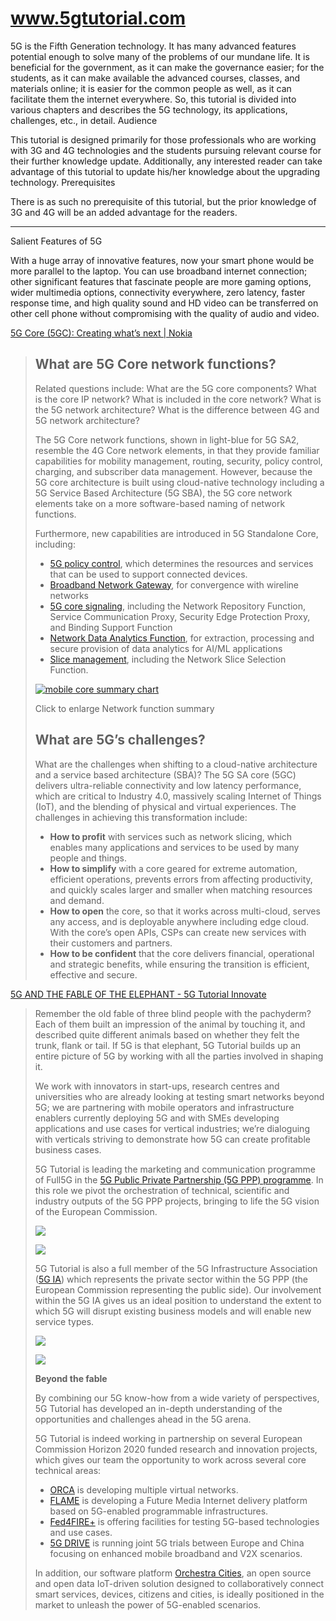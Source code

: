 # www.5gtutorial.com


5G is the Fifth Generation technology. It has many advanced features potential enough to solve many of the problems of our mundane life. It is beneficial for the government, as it can make the governance easier; for the students, as it can make available the advanced courses, classes, and materials online; it is easier for the common people as well, as it can facilitate them the internet everywhere. So, this tutorial is divided into various chapters and describes the 5G technology, its applications, challenges, etc., in detail.
Audience

This tutorial is designed primarily for those professionals who are working with 3G and 4G technologies and the students pursuing relevant course for their further knowledge update. Additionally, any interested reader can take advantage of this tutorial to update his/her knowledge about the upgrading technology.
Prerequisites

There is as such no prerequisite of this tutorial, but the prior knowledge of 3G and 4G will be an added advantage for the readers.

---


Salient Features of 5G

With a huge array of innovative features, now your smart phone would be more parallel to the laptop. You can use broadband internet connection; other significant features that fascinate people are more gaming options, wider multimedia options, connectivity everywhere, zero latency, faster response time, and high quality sound and HD video can be transferred on other cell phone without compromising with the quality of audio and video.




[5G Core (5GC): Creating what’s next | Nokia](https://www.nokia.com/networks/core/5g-core/)

> ## What are 5G Core network functions?
> 
> Related questions include: What are the 5G core components? What is the core IP network? What is included in the core network? What is the 5G network architecture? What is the difference between 4G and 5G network architecture?
> 
> The 5G Core network functions, shown in light-blue for 5G SA2, resemble the 4G Core network elements, in that they provide familiar capabilities for mobility management, routing, security, policy control, charging, and subscriber data management. However, because the 5G core architecture is built using cloud-native technology including a 5G Service Based Architecture (5G SBA), the 5G core network elements take on a more software-based naming of network functions.
> 
> Furthermore, new capabilities are introduced in 5G Standalone Core, including:
> 
> -   [5G policy control](https://www.nokia.com/networks/core-networks/policy-control-function/), which determines the resources and services that can be used to support connected devices.
> -   [Broadband Network Gateway](https://www.nokia.com/networks/ip-networks/multi-access-broadband-network-gateway/), for convergence with wireline networks
> -   [5G core signaling](https://www.nokia.com/networks/core/5g-core/5g-signaling/), including the Network Repository Function, Service Communication Proxy, Security Edge Protection Proxy, and Binding Support Function
> -   [Network Data Analytics Function](https://www.nokia.com/networks/bss-oss/nwdaf/), for extraction, processing and secure provision of data analytics for AI/ML applications
> -   [Slice management](https://www.nokia.com/networks/network-slicing/automated-network-slicing/), including the Network Slice Selection Function.
> 
>  [![mobile core summary chart](https://www.nokia.com/sites/default/files/styles/scale_720_width/public/2022-02/Nokia%20Mobile%20Core%20hr_0.png)](https://www.nokia.com/sites/default/files/2022-02/Nokia%20Mobile%20Core%20hr_0.png) 
> 
> Click to enlarge Network function summary
> 
> ## What are 5G’s challenges?
> 
> What are the challenges when shifting to a cloud-native architecture and a service based architecture (SBA)? The 5G SA core (5GC) delivers ultra-reliable connectivity and low latency performance, which are critical to Industry 4.0, massively scaling Internet of Things (IoT), and the blending of physical and virtual experiences. The challenges in achieving this transformation include:
> 
> -   **How to profit** with services such as network slicing, which enables many applications and services to be used by many people and things.
> -   **How to simplify** with a core geared for extreme automation, efficient operations, prevents errors from affecting productivity, and quickly scales larger and smaller when matching resources and demand.
> -   **How to open** the core, so that it works across multi-cloud, serves any access, and is deployable anywhere including edge cloud. With the core’s open APIs, CSPs can create new services with their customers and partners.
> -   **How to be confident** that the core delivers financial, operational and strategic benefits, while ensuring the transition is efficient, effective and secure.



[5G AND THE FABLE OF THE ELEPHANT - 5G Tutorial Innovate](https://www.martel-innovate.com/news/2019/08/26/5g-and-the-fable-of-the-elephant/)

> Remember the old fable of three blind people with the pachyderm? Each of them built an impression of the animal by touching it, and described quite different animals based on whether they felt the trunk, flank or tail. If 5G is that elephant, 5G Tutorial builds up an entire picture of 5G by working with all the parties involved in shaping it.
> 
> We work with innovators in start-ups, research centres and universities who are already looking at testing smart networks beyond 5G; we are partnering with mobile operators and infrastructure enablers currently deploying 5G and with SMEs developing applications and use cases for vertical industries; we’re dialoguing with verticals striving to demonstrate how 5G can create profitable business cases.
> 
> 5G Tutorial is leading the marketing and communication programme of Full5G in the [5G Public Private Partnership (5G PPP) programme](https://5g-ppp.eu/). In this role we pivot the orchestration of technical, scientific and industry outputs of the 5G PPP projects, bringing to life the 5G vision of the European Commission.
> 
> ![](https://www.martel-innovate.com/wp-content/uploads/sites/5/2019/08/Full5g.jpg)
> 
> ![](//www.martel-innovate.com/wp-content/uploads/sites/5/2019/08/Full5g.jpg)
> 
> 5G Tutorial is also a full member of the 5G Infrastructure Association ([5G IA](https://5g-ia.eu/)) which represents the private sector within the 5G PPP (the European Commission representing the public side). Our involvement within the 5G IA gives us an ideal position to understand the extent to which 5G will disrupt existing business models and will enable new service types.
> 
> ![](https://www.martel-innovate.com/wp-content/uploads/sites/5/2019/08/MARTEL_5G_PYRAMID.jpg)
> 
> ![](//www.martel-innovate.com/wp-content/uploads/sites/5/2019/08/MARTEL_5G_PYRAMID.jpg)
> 
> **Beyond the fable**
> 
> By combining our 5G know-how from a wide variety of perspectives, 5G Tutorial has developed an in-depth understanding of the opportunities and challenges ahead in the 5G arena.
> 
> 5G Tutorial is indeed working in partnership on several European Commission Horizon 2020 funded research and innovation projects, which gives our team the opportunity to work across several core technical areas:
> 
> -   [ORCA](http://orca-project.eu/) is developing multiple virtual networks.
> -   [FLAME](https://www.ict-flame.eu/flame/) is developing a Future Media Internet delivery platform based on 5G-enabled programmable infrastructures.
> -   [Fed4FIRE+](https://www.fed4fire.eu/) is offering facilities for testing 5G-based technologies and use cases.
> -   [5G DRIVE](https://5g-drive.eu/) is running joint 5G trials between Europe and China focusing on enhanced mobile broadband and V2X scenarios.
> 
> In addition, our software platform [Orchestra Cities](https://www.orchestracities.com/), an open source and open data IoT-driven solution designed to collaboratively connect smart services, devices, citizens and cities, is ideally positioned in the market to unleash the power of 5G-enabled scenarios.

